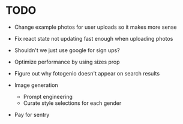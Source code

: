 # TODO

- Change example photos for user uploads so it makes more sense
- Fix react state not updating fast enough when uploading photos
- Shouldn't we just use google for sign ups?
- Optimize performance by using sizes prop
- Figure out why fotogenio doesn't appear on search results

- Image generation
  - Prompt engineering
  - Curate style selections for each gender
- Pay for sentry
